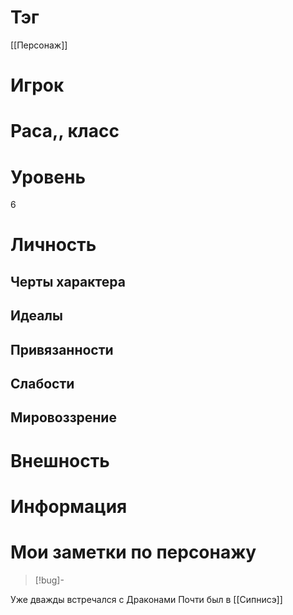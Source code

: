 # Тэг
[[Персонаж]]
# Игрок

# Раса,, класс

# Уровень
6
# Личность
##  Черты характера
## Идеалы
## Привязанности
## Слабости
## Мировоззрение
# Внешность

# Информация

# Мои заметки по персонажу
> [!bug]- 
>  
Уже дважды встречался с Драконами
Почти был в [[Сипнисэ]]